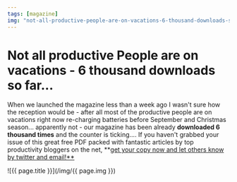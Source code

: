 ```yaml
---
tags: [magazine]
img: "not-all-productive-people-are-on-vacations-6-thousand-downloads-so-far.jpg"
---
```


# Not all productive People are on vacations - 6 thousand downloads so far...

When we launched the magazine less than a week ago I wasn't sure how the reception would be - after all most of the productive people are on vacations right now re-charging batteries before September and Christmas season... apparently not - our magazine has been already **downloaded 6 thousand times** and the counter is ticking.... If you haven't grabbed your issue of this great free PDF packed with fantastic articles by top productivity bloggers on the net, **[get your copy now and let others know by twitter and email!**](http://productivemag.com/3/)

<!--More-->

![{{ page.title }}](/img/{{ page.img }})



[n]: https://michael.gratis/nozbe
